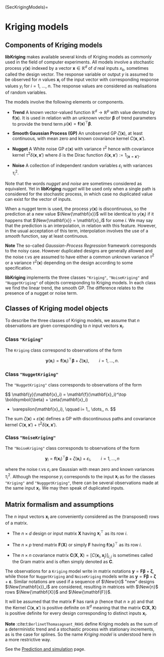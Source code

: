
(SecKrigingModels)= 
# Kriging models

## Components of Kriging models

**libKriging** makes available several kinds of Kriging models as commonly used
in the field of computer experiments. All models involve a stochastic
process $y(\mathbf{x})$ indexed by a vector $\mathbf{x} \in \mathbb{R}^d$ of $d$
real inputs $x_k$, sometimes called the design vector. The response
variable or output $y$ is assumed to be observed for $n$ values
$\mathbf{x}_i$ of the input vector with corresponding response values $y_i$
for $i=1$, $\dots$, $n$. The response values are considered as
realisations of random variables.

The models involve the following elements or components.

* **Trend** A known vector-valued function
  $\mathbb{R}^d \to \mathbb{R}^p$ with value denoted by
  $\mathbf{f}(\mathbf{x})$. It is used in relation with an unknown vector
  $\boldsymbol{\beta}$ of trend parameters to provide the trend term
  $\mu(\mathbf{x}) = \mathbf{f}(\mathbf{x})^\top \boldsymbol{\beta}$.
  
* **Smooth Gaussian Process (GP)** An unobserved GP
  $\zeta(\mathbf{x})$, at least continuous, with mean zero and known
  covariance kernel $C(\mathbf{x}, \, \mathbf{x}')$.
  
* **Nugget** A White noise GP $\varepsilon(\mathbf{x})$ with
  variance $\tau^2$ hence with covariance kernel
  $\tau^2 \delta(\mathbf{x},\,\mathbf{x}')$ where $\delta$ is the Dirac function
  $\delta(\mathbf{x}, \,\mathbf{x}') := 1_{\{\mathbf{x} = \mathbf{x}'\}}$.
  
* **Noise** A collection of independent random variables
  $\varepsilon_i$ with variances $\tau^2_i$.
  

Note that the words *nugget* and *noise* are sometimes
considered as equivalent. Yet in **libKriging** *nugget* will be used
only when a single path is considered for the stochastic process, in
which case no duplicated value can exist for the vector of inputs.

When a nugget term is used, the process $y(\mathbf{x})$ is discontinuous,
so the prediction at a new value $\New{\mathbf{x}}$ will be identical to
$y(\mathbf{x}_i)$ if it happens that $\New{\mathbf{x}} = \mathbf{x}_i$ for some
$i$. We may say that the prediction is an interpolation, in relation
with this feature. However, in the usual acceptation of this term,
interpolation involves the use of a *smooth* function, say at
least continuous.


**Note**   The so-called *Gaussian-Process Regression* framework
  corresponds to the noisy case. However duplicated designs are
  generally allowed and the noise r.vs are assumed to have either a
  common unknown variance $\tau^2$ or a variance $\tau^2(\mathbf{x})$
  depending on the design according to some specification.

**libKriging** implements the three classes `"Kriging"`,
`"NoiseKriging"` and `"NuggetKriging"` of objects
corresponding to Kriging models. In each class we find the linear
trend, the smooth GP. The difference relates to the presence of a
nugget or noise term.


## Classes of Kriging model objects

To describe the three classes of Kriging models, we assume that $n$
observations are given corresponding to $n$ input vectors $\mathbf{x}_i$.

### Class `"Kriging"`

The `Kriging` class correspond to observations of the form

$$
  \mathbf{y}(\mathbf{x}_i) = \mathbf{f}(\mathbf{x}_i)^\top \boldsymbol{\beta} + \zeta(\mathbf{x}_i), \qquad
  i= 1,\, \dots,\, n.
$$

### Class `"NuggetKriging"`

The `"NuggetKriging"` class corresponds to observations of the form

$$
  \mathbf{y}(\mathbf{x}_i) = \mathbf{f}(\mathbf{x}_i)^\top \boldsymbol{\beta} + \zeta(\mathbf{x}_i)
  + \varepsilon(\mathbf{x}_i), \qquad i= 1,\, \dots,\, n.
$$

The sum $\zeta(\mathbf{x}) + \varepsilon(\mathbf{x})$ defines a GP with
discontinuous paths and covariance kernel
$C(\mathbf{x}, \mathbf{x}') + \tau^2\delta(\mathbf{x},\,\mathbf{x}')$.

### Class `"NoiseKriging"`

The `"NoiseKriging"` class corresponds to observations of the form

$$
  \mathbf{y}_i = \mathbf{f}(\mathbf{x}_i)^\top \boldsymbol{\beta} + \zeta(\mathbf{x}_i) + \varepsilon_i,
  \qquad i= 1,\, \dots,\, n
$$

where the noise r.vs $\varepsilon_i$ are Gaussian with mean zero and
known variances $\tau_i^2$.  Although the response $y_i$ corresponds
to the input $\mathbf{x}_i$ as for the classes `"Kriging"` and
`"NugggetKriging"`, there can be several observations made at the
same input $\mathbf{x}_i$. We may then speak of duplicated inputs.

## Matrix formalism and assumptions

The $n$ input vectors $\mathbf{x}_i$ are conveniently considered as the
(transposed) rows of a matrix.

*  The $n \times d$ design or input matrix $\mathbf{X}$
  having $\mathbf{x}_i^\top$ as its row $i$.
  
* The $n \times p$ trend matrix $\mathbf{F}(\mathbf{X})$ or simply $\mathbf{F}$
  having $\mathbf{f}(\mathbf{x}_i)^\top$ as its row $i$.

* The $n \times n$ covariance matrix
  $\mathbf{C}(\mathbf{X},\, \mathbf{X}) =[C(\mathbf{x}_i,\,\mathbf{x}_j)]_{i,j}$ is sometimes
  called the Gram matrix and is often simply denoted as $\mathbf{C}$.

The observations for a `Kriging` model write in matrix notations
$\mathbf{y} = \mathbf{F} \boldsymbol{\beta} + \boldsymbol{\zeta}$,
while those for `NuggetKriging` and `NoiseKriging` models write as
$\mathbf{y} = \mathbf{F} \boldsymbol{\beta} + \boldsymbol{\zeta} +
\boldsymbol{\varepsilon}$.  Similar notations are used if a sequence
of $\New{n}$ "new" designs $\New{\mathbf{x}}_i$ are considered,
resulting in matrices with $\New{n}$ rows $\New{\mathbf{X}}$ and
$\New{\mathbf{F}}$.


It will be assumed that the matrix $\mathbf{F}$ has rank $p$ (hence that
$n \geqslant p$) and that the Kernel $C(\mathbf{x},\,\mathbf{x}')$ is positive
definite on $\mathbb{R}^d$ meaning that the matrix
$\mathbf{C}(\mathbf{X},\,\mathbf{X})$ is positive definite for every design
corresponding to distinct inputs $\mathbf{x}_i$.

**Note**  :cite:t:`BerlinetThomasagnant_RKHS` define Kriging models as the sum of
  a deterministic trend and a stochastic process with stationary
  increments, as is the case for splines. So the name *Kriging
    model* is understood here in a more restrictive way.

See the [Prediction and simulation](SecPredAndSim) page.
